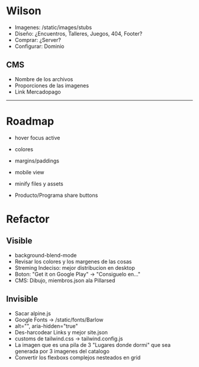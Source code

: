 # Wilson
- Imagenes: /static/images/stubs
- Diseño: ¿Encuentros, Talleres, Juegos, 404, Footer?
- Comprar: ¿Server?
- Configurar: Dominio
## CMS
- Nombre de los archivos
- Proporciones de las imagenes
- Link Mercadopago

---

# Roadmap
- hover focus active
- colores
- margins/paddings

- mobile view
- minify files y assets
- Producto/Programa share buttons


# Refactor
## Visible
- background-blend-mode
- Revisar los colores y los margenes de las cosas
- Streming Indeciso: mejor distribucion en desktop
- Boton: "Get it on Google Play" -> "Consiguelo en..."
- CMS: Dibujo, miembros.json ala Pillarsed

## Invisible
- Sacar alpine.js
- Google Fonts -> /static/fonts/Barlow
- alt="", aria-hidden="true"
- Des-harcodear Links y mejor site.json
- customs de tailwind.css -> tailwind.config.js
- La imagen que es una pila de 3 "Lugares donde dormi" que sea generada por 3 imagenes del catalogo
- Convertir los flexboxs complejos nesteados en grid
